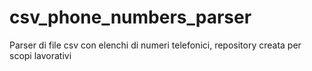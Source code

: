 # csv_phone_numbers_parser
Parser di file csv con elenchi di numeri telefonici, repository creata per scopi lavorativi
